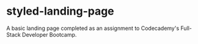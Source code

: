 # styled-landing-page
A basic landing page completed as an assignment to Codecademy's Full-Stack Developer Bootcamp. 
